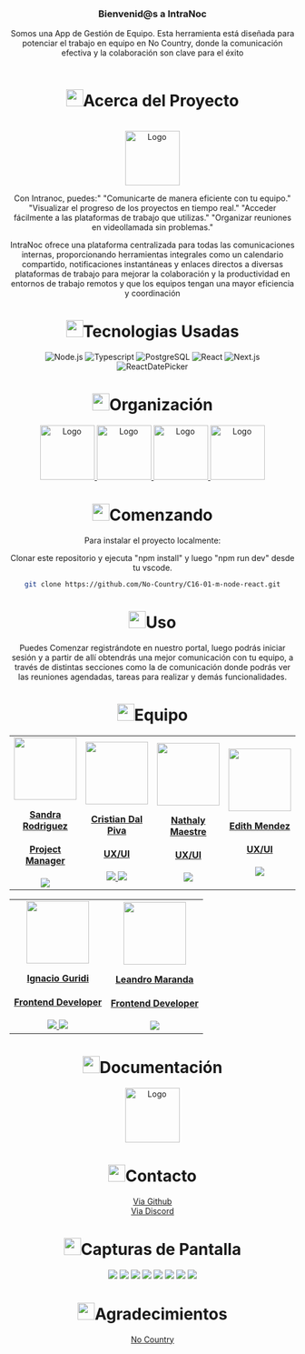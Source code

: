 <br />


<div align="center">


<!-- PROJECT LOGO -->
<br />
<div align="center">



<h3 align="center">Bienvenid@s a IntraNoc</h3>


  <p align=center">
   Somos una App de Gestión de Equipo. Esta herramienta está diseñada para potenciar el trabajo en equipo en No Country, donde la comunicación efectiva y la colaboración son clave para el éxito
    <br />
    <br />
  </p>
</div>


<!-- ABOUT THE PROJECT -->


<h1 align="center"> 
<img src="https://media2.giphy.com/media/4ZrRpqbSaWoyZYRoCd/giphy.gif" width="30px">Acerca del Proyecto
</h1>


<br />
  <a href="No-Country/C16-01-m-node-react" target="_blank">
    <img src="https://imgur.com/CO2JYZD.png" alt="Logo" width="96" height="96">
  </a>
<br />


Con Intranoc, puedes:"
"Comunicarte de manera eficiente con tu equipo."
"Visualizar el progreso de los proyectos en tiempo real."
"Acceder fácilmente a las plataformas de trabajo que utilizas."
"Organizar reuniones en videollamada sin problemas."


IntraNoc ofrece una plataforma centralizada para todas las comunicaciones internas, proporcionando herramientas integrales como un calendario compartido, notificaciones instantáneas y enlaces directos a diversas plataformas de trabajo para mejorar la colaboración y la productividad en entornos de trabajo remotos y que los equipos tengan
una mayor eficiencia y coordinación




<h1 align="center"> 
<img src="https://media0.giphy.com/media/uhQuegHFqkVYuFMXMQ/giphy.gif" width="30px">Tecnologias Usadas
</h1>


![Node.js](https://img.shields.io/static/v1?style=for-the-badge&message=Node.js&color=339933&logo=Node.js&logoColor=FFFFFF&label=)
![Typescript](https://img.shields.io/static/v1?style=for-the-badge&message=Typescript&color=008CDD&logo=Typescript&logoColor=white&label=)
![PostgreSQL](https://img.shields.io/static/v1?style=for-the-badge&message=PostgreSQL&color=4169E1&logo=PostgreSQL&logoColor=FFFFFF&label=)
![React](https://img.shields.io/static/v1?style=for-the-badge&message=React&color=222222&logo=React&logoColor=61DAFB&label=)
![Next.js](https://img.shields.io/static/v1?style=for-the-badge&message=Next.js&color=000000&logo=Next.js&logoColor=FFFFFF&label=)
![ReactDatePicker](https://img.shields.io/badge/ReactDatePicker-123456)




<!-- Organización -->
<h1 align="center"> 
<img src="https://media2.giphy.com/media/Lqo3UBlXeHwZDoebKX/giphy.gif" width="30px">Organización
</h1>


<a href="https://trello.com/b/8IbkQS0o/no-country-app-gestión-de-equipo" target="_blank">
  <img src="https://cdn.jsdelivr.net/gh/devicons/devicon/icons/trello/trello-plain-wordmark.svg" alt="Logo" width="96" height="96">
</a>


<a href="https://www.figma.com/proto/Qns32BvZ8hcT8jxzGil1H6/PROYECTO_S16?node-id=222-824&starting-point-node-id=222%3A824&mode=design&t=feAblDXWlXgAJCQ4-1" target="_blank">
  <img src="https://cdn.jsdelivr.net/gh/devicons/devicon/icons/figma/figma-original.svg" alt="Logo" width="96" height="96">
</a>


<a href="https://www.nocountry.tech/" target="_blank">
  <img src="https://cdn.jsdelivr.net/gh/devicons/devicon/icons/slack/slack-original.svg" alt="Logo" width="96" height="96">
</a>


<a href="https://discord.gg/zb5e23bN" target="_blank">
  <img src="https://img.icons8.com/color/480/discord-new-logo.png" alt="Logo" width="96" height="96">
</a>


<!-- GETTING STARTED -->
<h1 align="center"> 
<img src="https://media1.giphy.com/media/QvpqIQAAl66EfoTJj8/giphy.gif" width="30px">Comenzando
</h1>


Para instalar el proyecto localmente: 


Clonar este repositorio y ejecuta "npm install" y luego "npm run dev" desde tu vscode.
   ```sh
   git clone https://github.com/No-Country/C16-01-m-node-react.git
   ```


<!-- USAGE EXAMPLES -->
<h1 align="center"> 
<img src="https://media4.giphy.com/media/v1.Y2lkPTc5MGI3NjExN2lvcWx2Ynpia3BjYnk3Yzlvdmw1cnBjdHI3cm5uY3QzenM1enNibiZlcD12MV9pbnRlcm5hbF9naWZfYnlfaWQmY3Q9cw/igPDtkfSJZMFwE0LP8/giphy.gif" width="30px">Uso
</h1>


Puedes Comenzar registrándote en nuestro portal, luego podrás iniciar sesión y a partir de allí obtendrás una mejor comunicación con tu equipo, a través de distintas secciones como la de comunicación donde podrás ver las reuniones agendadas, tareas para realizar y demás funcionalidades.
<!-- TEAMS -->


<h1 align="center"> 
<img src="https://media1.giphy.com/media/gF2m2JOyGReppog8hU/giphy.gif" width="30px">Equipo
</h1>


<table>
  <tr>
    <td>
      <div align="center">
        <a href="https://www.linkedin.com/in/gared-lyon-194b21222/" target="_blank" rel="author">
          <img width="110" src="https://avatars.githubusercontent.com/u/99148932?v=4"/>
        </a>
        <a href="https://www.linkedin.com/in/gared-lyon-194b21222/" target="_blank" rel="author">
          <h4 style="margin-top: 1rem;">Sandra Rodriguez</h4>
          <h4 style="margin-top: 1rem;">Project Manager</h4>
        </a>
        <a href="https://www.linkedin.com/in/gared-lyon-194b21222/" target="_blank">
          <img src="https://img.shields.io/badge/linkedin%20-%230077B5.svg?&style=for-the-badge&logo=linkedin&logoColor=white"/>
        </a>
      </div>
    </td>
    <td>
      <div align="center">
        <a href="https://www.linkedin.com/in/cristiandalpiva/" target="_blank" rel="author">
          <img width="110" src="https://mir-s3-cdn-cf.behance.net/user/276/68c7321387255935.642bfb8c90e23.jpg"/>
        </a>
        <a href="https://www.linkedin.com/in/cristiandalpiva/" target="_blank" rel="author">
          <h4 style="margin-top: 1rem;">Cristian Dal Piva</h4>
          <h4 style="margin-top: 1rem;">UX/UI</h4>
        </a>
       <a href="https://cristiandalpiva.github.io/uxdesigner/" target="_blank">
          <img src="https://img.shields.io/static/v1?style=for-the-badge&message=GitHub&color=172B4D&logo=GitHub&logoColor=FFFFFF&label="/>
        </a>
        <a href="https://www.linkedin.com/in/cristiandalpiva/" target="_blank">
          <img src="https://img.shields.io/badge/linkedin%20-%230077B5.svg?&style=for-the-badge&logo=linkedin&logoColor=white"/>
        </a>
      </div>
    </td>
        <td>
      <div align="center">
        <a href="https://www.linkedin.com/in/nathalymaestre/" target="_blank" rel="author">
          <img width="110" src="https://avatars.githubusercontent.com/u/55055505?v=4"/>
        </a>
        <a href="https://www.linkedin.com/in/nathalymaestre/" target="_blank" rel="author">
          <h4 style="margin-top: 1rem;">Nathaly Maestre</h4>
          <h4 style="margin-top: 1rem;">UX/UI</h4>
        </a>
        <a href="https://www.linkedin.com/in/nathalymaestre/" target="_blank">
          <img src="https://img.shields.io/badge/linkedin%20-%230077B5.svg?&style=for-the-badge&logo=linkedin&logoColor=white"/>
        </a>
      </div>
    </td>
    <td>
      <div align="center">
        <a href="https://www.linkedin.com/in/edith-m-49bb32219/" target="_blank" rel="author">
          <img width="110" src="https://avatars.githubusercontent.com/u/133410238?v=4"/>
        </a>
        <a href="https://www.linkedin.com/in/edith-m-49bb32219/" target="_blank" rel="author">
          <h4 style="margin-top: 1rem;">Edith Mendez</h4>
          <h4 style="margin-top: 1rem;">UX/UI</h4>
        </a>
        <a href="https://www.linkedin.com/in/edith-m-49bb32219/" target="_blank">
          <img src="https://img.shields.io/badge/linkedin%20-%230077B5.svg?&style=for-the-badge&logo=linkedin&logoColor=white"/>
        </a>
      </div>
    </td>
  </tr>
</table>


<table>
  <tr>
    <td>
      <div align="center">
        <a href="https://github.com/nachog8" target="_blank" rel="author">
          <img width="110" src="https://avatars.githubusercontent.com/u/117213839?v=4"/>
        </a>
        <a href="https://github.com/nachog8" target="_blank" rel="author">
          <h4 style="margin-top: 1rem;">Ignacio Guridi</h4>
          <h4 style="margin-top: 1rem;">Frontend Developer</h4>
        </a>
        <a href="https://github.com/nachog8" target="_blank">
          <img src="https://img.shields.io/static/v1?style=for-the-badge&message=GitHub&color=172B4D&logo=GitHub&logoColor=FFFFFF&label="/>
        </a>
        <a href="https://www.linkedin.com/in/guridi-ignacio/" target="_blank">
          <img src="https://img.shields.io/badge/linkedin%20-%230077B5.svg?&style=for-the-badge&logo=linkedin&logoColor=white"/>
        </a>
      </div>
    </td>
    <td>
      <div align="center">
        <a href="https://www.linkedin.com/in/leandronicolas1983/" target="_blank" rel="author">
          <img width="110" src="https://avatars.githubusercontent.com/u/70069226?v=4"/>
        </a>
        <a href="https://www.linkedin.com/in/leandronicolas1983/" target="_blank" rel="author">
          <h4 style="margin-top: 1rem;">Leandro Maranda</h4>
          <h4 style="margin-top: 1rem;">Frontend Developer</h4>
        </a>
        <a href="https://www.linkedin.com/in/leandronicolas1983/" target="_blank">
          <img src="https://img.shields.io/badge/linkedin%20-%230077B5.svg?&style=for-the-badge&logo=linkedin&logoColor=white"/>
        </a>
      </div>
    </td>
  </tr>
</table>


<!-- ABOUT THE PROJECT -->


<h1 align="center"> 
<img src="https://media4.giphy.com/media/U3DTrGnuwfDpkNsr3d/giphy.gif" width="30px">Documentación
</h1>


<a href="https://drive.google.com/file/d/1j48fmS0Idk_D8nzWOLV4YbB0jRZFKOPm/view?usp=drivesdk" target="_blank">
  <img src="https://img.icons8.com/officel/80/making-notes.png" alt="Logo" width="96" height="96">
</a>


<!-- CONTACT -->
<h1 align="center"> 
<img src="https://media3.giphy.com/media/dA9zmG7BCtbauczAQY/giphy.gif" width="30px">Contacto
</h1>


[Via Github](https://github.com/No-Country/C16-01-m-node-react)
<br />
[Via Discord](https://discord.gg/zb5e23bN)




<!-- Screenshots -->
<h1 align="center"> 
<img src="https://media1.giphy.com/media/xcFJX6T9z2iqiB9Ud9/giphy.gif" width="30px">Capturas de Pantalla
</h1>


<img src="https://imgur.com/BAQ9eMN.png"/>


<img src="https://imgur.com/a/9XTE4Cd.png"/>


<img src="https://i.imgur.com/ZHdFplT.png"/>


<img src="https://i.imgur.com/gwy7mMJ.png"/>


<img src="https://i.imgur.com/z0wgCVz.png"/>


<img src="https://i.imgur.com/D0DeU4Z.png"/>


<img src="https://i.imgur.com/wHuwja1.png"/>


<img src="https://i.imgur.com/IeVncbl.png"/>




<!-- ACKNOWLEDGMENTS -->
<h1 align="center"> 
<img src="https://media1.giphy.com/media/v1.Y2lkPTc5MGI3NjExbXliemQ4NzVmdXRxc3FyM3RjN2F2NzQ5MmRwZnJxa2VrZDBncjhtbiZlcD12MV9pbnRlcm5hbF9naWZfYnlfaWQmY3Q9cw/sa5tk2gi3G1MSmy1vY/giphy.gif" width="30px">Agradecimientos
</h1>


[No Country](https://www.nocountry.tech/)


